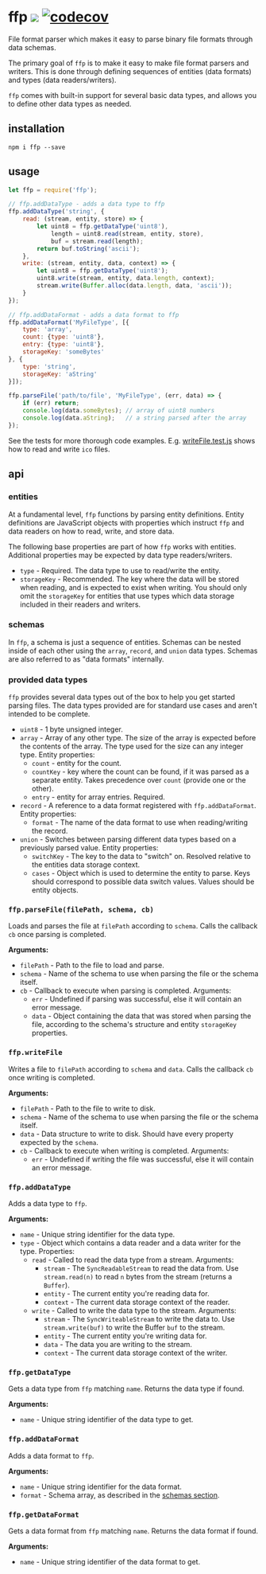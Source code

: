 # ffp ![](https://travis-ci.org/matortheeternal/ffp.svg?branch=master) [![codecov](https://codecov.io/gh/matortheeternal/ffp/branch/master/graph/badge.svg)](https://codecov.io/gh/matortheeternal/ffp)
File format parser which makes it easy to parse binary file formats through data schemas.

The primary goal of `ffp` is to make it easy to make file format parsers and writers.  This is done through defining sequences of entities (data formats) and types (data readers/writers).

`ffp` comes with built-in support for several basic data types, and allows you to define other data types as needed.

## installation

```
npm i ffp --save
``` 

## usage

```js
let ffp = require('ffp');

// ffp.addDataType - adds a data type to ffp
ffp.addDataType('string', {
    read: (stream, entity, store) => {
        let uint8 = ffp.getDataType('uint8'),
            length = uint8.read(stream, entity, store),
            buf = stream.read(length);
        return buf.toString('ascii');
    },
    write: (stream, entity, data, context) => {
        let uint8 = ffp.getDataType('uint8');
        uint8.write(stream, entity, data.length, context);
        stream.write(Buffer.alloc(data.length, data, 'ascii'));
    }
});

// ffp.addDataFormat - adds a data format to ffp
ffp.addDataFormat('MyFileType', [{
    type: 'array', 
    count: {type: 'uint8'}, 
    entry: {type: 'uint8'},
    storageKey: 'someBytes'
}, {
    type: 'string',
    storageKey: 'aString'
}]);

ffp.parseFile('path/to/file', 'MyFileType', (err, data) => {
    if (err) return;
    console.log(data.someBytes); // array of uint8 numbers
    console.log(data.aString);   // a string parsed after the array
});
```

See the tests for more thorough code examples.  E.g. [writeFile.test.js](https://github.com/matortheeternal/ffp/tree/master/test/writeFile.test.js) shows how to read and write `ico` files.

## api

### entities

At a fundamental level, `ffp` functions by parsing entity definitions.  Entity definitions are JavaScript objects with properties which instruct `ffp` and data readers on how to read, write, and store data.

The following base properties are part of how `ffp` works with entities.  Additional properties may be expected by data type readers/writers.

- `type` - Required.  The data type to use to read/write the entity.
- `storageKey` - Recommended.  The key where the data will be stored when reading, and is expected to exist when writing.  You should only omit the `storageKey` for entities that use types which data storage included in their readers and writers.

### schemas

In `ffp`, a schema is just a sequence of entities.  Schemas can be nested inside of each other using the `array`, `record`, and `union` data types.  Schemas are also referred to as "data formats" internally.

### provided data types

`ffp` provides several data types out of the box to help you get started parsing files.  The data types provided are for standard use cases and aren't intended to be complete.

- `uint8` - 1 byte unsigned integer.
- `array` - Array of any other type.  The size of the array is expected before the contents of the array.  The type used for the size can any integer type.  Entity properties:
    - `count` - entity for the count.
    - `countKey` - key where the count can be found, if it was parsed as a separate entity.  Takes precedence over `count` (provide one or the other).
    - `entry` - entity for array entries.  Required.
- `record` - A reference to a data format registered with `ffp.addDataFormat`.  Entity properties:
    - `format` - The name of the data format to use when reading/writing the record.
- `union` - Switches between parsing different data types based on a previously parsed value. Entity properties:
    - `switchKey` - The key to the data to "switch" on.  Resolved relative to the entities data storage context.
    - `cases` - Object which is used to determine the entity to parse.  Keys should correspond to possible data switch values.  Values should be entity objects.

### `ffp.parseFile(filePath, schema, cb)`

Loads and parses the file at `filePath` according to `schema`.  Calls the callback `cb` once parsing is completed.

**Arguments:**  
- `filePath` - Path to the file to load and parse.
- `schema` - Name of the schema to use when parsing the file or the schema itself.
- `cb` - Callback to execute when parsing is completed.  Arguments:
    - `err` - Undefined if parsing was successful, else it will contain an error message.
    - `data` - Object containing the data that was stored when parsing the file, according to the schema's structure and entity `storageKey` properties.

### `ffp.writeFile`

Writes a file to `filePath` according to `schema` and `data`.  Calls the callback `cb` once writing is completed.

**Arguments:**  
- `filePath` - Path to the file to write to disk.
- `schema` - Name of the schema to use when parsing the file or the schema itself.
- `data` - Data structure to write to disk.  Should have every property expected by the `schema`.
- `cb` - Callback to execute when writing is completed.  Arguments:
    - `err` - Undefined if writing the file was successful, else it will contain an error message.

### `ffp.addDataType`

Adds a data type to `ffp`.

**Arguments:**  
- `name` - Unique string identifier for the data type.
- `type` - Object which contains a data reader and a data writer for the type.  Properties:
    - `read` - Called to read the data type from a stream.  Arguments:
        - `stream` - The `SyncReadableStream` to read the data from.  Use `stream.read(n)` to read `n` bytes from the stream (returns a `Buffer`).
        - `entity` - The current entity you're reading data for.
        - `context` - The current data storage context of the reader.
    - `write` - Called to write the data type to the stream.  Arguments:
        - `stream` - The `SyncWriteableStream` to write the data to.  Use `stream.write(buf)` to write the Buffer `buf` to the stream.
        - `entity` - The current entity you're writing data for.
        - `data` - The data you are writing to the stream.
        - `context` - The current data storage context of the writer.

### `ffp.getDataType`

Gets a data type from `ffp` matching `name`.  Returns the data type if found.

**Arguments:**  
- `name` - Unique string identifier of the data type to get.

### `ffp.addDataFormat`

Adds a data format to `ffp`.

**Arguments:**  
- `name` - Unique string identifier for the data format.
- `format` - Schema array, as described in the [schemas section](#schemas).

### `ffp.getDataFormat`

Gets a data format from `ffp` matching `name`.  Returns the data format if found.

**Arguments:**  
- `name` - Unique string identifier of the data format to get.